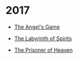 # 2017


 - [The Angel's Game](The%20Angel's%20Game/index.md)
    
 - [The Labyrinth of Spirits](The%20Labyrinth%20of%20Spirits/index.md)
    
 - [The Prisoner of Heaven](The%20Prisoner%20of%20Heaven/index.md)
    
